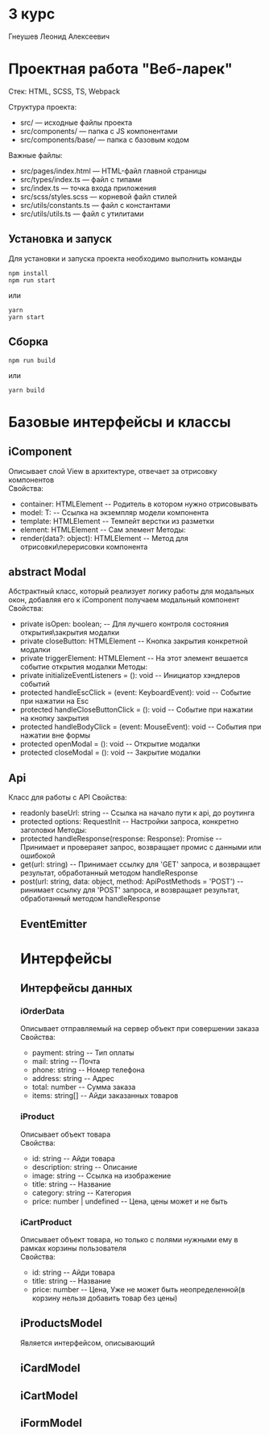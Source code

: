 # 3 курс
Гнеушев Леонид Алексеевич

# Проектная работа "Веб-ларек"

Стек: HTML, SCSS, TS, Webpack

Структура проекта:
- src/ — исходные файлы проекта
- src/components/ — папка с JS компонентами
- src/components/base/ — папка с базовым кодом

Важные файлы:
- src/pages/index.html — HTML-файл главной страницы
- src/types/index.ts — файл с типами
- src/index.ts — точка входа приложения
- src/scss/styles.scss — корневой файл стилей
- src/utils/constants.ts — файл с константами
- src/utils/utils.ts — файл с утилитами

## Установка и запуск
Для установки и запуска проекта необходимо выполнить команды

```
npm install
npm run start
```

или

```
yarn
yarn start
```
## Сборка

```
npm run build
```

или

```
yarn build
```
# Базовые интерфейсы и классы 
## iComponent<T>
Описывает слой View в архитектуре, отвечает за отрисовку компонентов <br>
Свойства: 
- container: HTMLElement -- Родитель в котором нужно отрисовывать
- model: T: -- Ссылка на экземпляр модели компонента
- template: HTMLElement -- Темпейт верстки из разметки 
- element: HTMLElement -- Сам элемент
Методы:
- render(data?: object): HTMLElement -- Метод для отрисовки\перерисовки компонента

## abstract Modal
Абстрактный класс, который реализует логику работы для модальных окон, добавляя его к iComponent получаем модальный компонент<br>
Свойства: 
- private isOpen: boolean; -- Для лучшего контроля состояния открытия\закрытия модалки
- private closeButton: HTMLElement -- Кнопка закрытия конкретной модалки
- private triggerElement: HTMLElement -- На этот элемент вешается событие открытия модалки
Методы: 
- private initializeEventListeners = (): void -- Инициатор хэндлеров событий 
- protected handleEscClick = (event: KeyboardEvent): void -- Событие при нажатии на Esc
- protected handleCloseButtonClick = (): void -- Событие при нажатии на кнопку закрытия 
- protected handleBodyClick = (event: MouseEvent): void -- События при нажатии вне формы
- protected openModal = (): void -- Открытие модалки 
- protected closeModal = (): void -- Закрытие модалки
## Api 
Класс для работы с API
Свойства:
- readonly baseUrl: string -- Ссылка на начало пути к api, до роутинга
- protected options: RequestInit -- Настройки запроса, конкретно заголовки
Методы:
- protected handleResponse(response: Response): Promise<object> -- Принимает и провераяет запрос, возвращает промис с данными или ошибокой  
- get(url: string) --  Принимает ссылку для 'GET' запроса, и возвращает результат, обработанный методом handleResponse
- post(url: string, data: object, method: ApiPostMethods = 'POST') -- ринимает ссылку для 'POST' запроса, и возвращает результат, обработанный методом handleResponse
## EventEmitter

# Интерфейсы
## Интерфейсы данных
### iOrderData
Описывает отправляемый на сервер объект при совершении заказа <br>
Свойства: 
- payment: string -- Тип оплаты
- mail: string -- Почта
- phone: string -- Номер телефона
- address: string -- Адрес 
- total: number -- Сумма заказа
- items: string[] -- Айди заказанных товаров
### iProduct
Описывает объект товара <br>
Свойства: 
- id: string -- Айди товара
- description: string -- Описание
- image: string -- Ссылка на изображение
- title: string -- Название 
- category: string -- Категория
- price: number | undefined -- Цена, цены может и не быть
### iCartProduct
Описывает объект товара, но только с полями нужными ему в рамках корзины пользователя <br>
Свойства: 
- id: string -- Айди товара
- title: string -- Название 
- price: number -- Цена, Уже не может быть неопределенной(в корзину нельзя добавить товар без цены)


## iProductsModel
  Является интерфейсом, описывающий 
## iCardModel 
## iCartModel 
## iFormModel 

